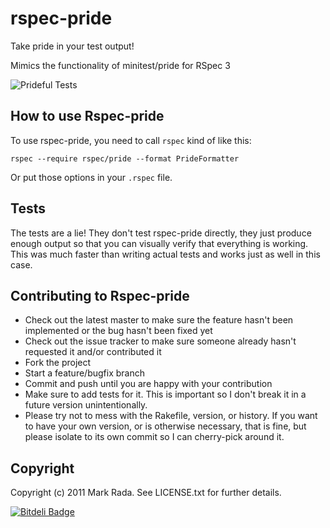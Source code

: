 # rspec-pride

Take pride in your test output!

Mimics the functionality of minitest/pride for RSpec 3

![Prideful Tests](https://github.com/ferrous26/rspec-pride/blob/master/resources/pride.png)


## How to use Rspec-pride

To use rspec-pride, you need to call `rspec` kind of like this:

    rspec --require rspec/pride --format PrideFormatter

Or put those options in your `.rspec` file.

## Tests

The tests are a lie! They don't test rspec-pride directly, they just
produce enough output so that you can visually verify that everything
is working. This was much faster than writing actual tests and works
just as well in this case.

## Contributing to Rspec-pride

* Check out the latest master to make sure the feature hasn't been implemented or the bug hasn't been fixed yet
* Check out the issue tracker to make sure someone already hasn't requested it and/or contributed it
* Fork the project
* Start a feature/bugfix branch
* Commit and push until you are happy with your contribution
* Make sure to add tests for it. This is important so I don't break it in a future version unintentionally.
* Please try not to mess with the Rakefile, version, or history. If you want to have your own version, or is otherwise necessary, that is fine, but please isolate to its own commit so I can cherry-pick around it.

## Copyright

Copyright (c) 2011 Mark Rada. See LICENSE.txt for further details.


[![Bitdeli Badge](https://d2weczhvl823v0.cloudfront.net/ferrous26/rspec-pride/trend.png)](https://bitdeli.com/free "Bitdeli Badge")

